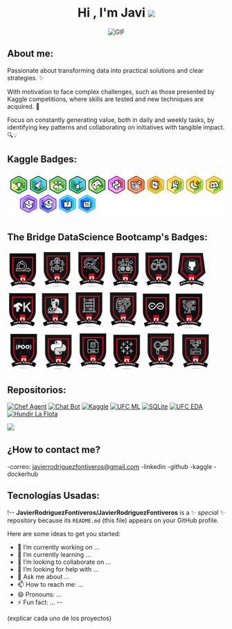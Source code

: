 <h1 align="center"><b>Hi , I'm Javi </b><img src="https://media.giphy.com/media/hvRJCLFzcasrR4ia7z/giphy.gif" width="35"></h1>  

<div style="text-align: center;">
  <a target="_blank">
    <img height="300" width="400" alt="GIF" src="https://media.giphy.com/media/SWoSkN6DxTszqIKEqv/giphy.gif">
  </a>
</div>



## About me:

Passionate about transforming data into practical solutions and clear strategies. ✨

With motivation to face complex challenges, such as those presented by Kaggle competitions, where skills are tested and new techniques are acquired. 🚀

Focus on constantly generating value, both in daily and weekly tasks, by identifying key patterns and collaborating on initiatives with tangible impact. 🔍💡




## Kaggle Badges:
![banner](Kaggle/badges.png)

## The Bridge DataScience Bootcamp's Badges:
![agile](TheBridge/agile.png)
![analyst](TheBridge/analyst.png)
![dt](TheBridge/datascientist.png)
![dp](TheBridge/deeplearning.png)
![eda](TheBridge/eda.png)
![git](TheBridge/github.png)
![keras](TheBridge/keras.png)
![ml](TheBridge/machinelearning.png)
![maths](TheBridge/maths.png)
![ml](TheBridge/ml.png)
![mlops](TheBridge/mlops.png)
![nlp](TheBridge/nlp.png)
![oop](TheBridge/oop.png)
![py](TheBridge/python.png)
![sql](TheBridge/sql.png)
![tableau](TheBridge/tableau.png)
![visual](TheBridge/visualization.png)
![wr](TheBridge/wrangling.png)

## Repositorios:

[![Chef Agent](https://img.shields.io/badge/Chef%20Agent-green?style=for-the-badge)](https://github.com/JavierRodriguezFontiveros/GEN_IA_CHEF_AGENT)
[![Chat Bot](https://img.shields.io/badge/Chat%20Bot-pink?style=for-the-badge)](https://github.com/JavierRodriguezFontiveros/FELGTBI_plus)
[![Kaggle](https://img.shields.io/badge/Kaggle-blue?style=for-the-badge)](https://github.com/JavierRodriguezFontiveros/kgl_competitions_ML)
[![UFC ML](https://img.shields.io/badge/UFC%20ML-red?style=for-the-badge)](https://github.com/JavierRodriguezFontiveros/UFC_ML)
[![SQLite](https://img.shields.io/badge/SQLite-brown?style=for-the-badge)](https://github.com/JavierRodriguezFontiveros/SQLite)
[![UFC EDA](https://img.shields.io/badge/UFC%20EDA-yellow?style=for-the-badge)](https://github.com/JavierRodriguezFontiveros/UFC_EDA)
[![Hundir La Flota](https://img.shields.io/badge/Hundir%20La%20Flota-orange?style=for-the-badge)](https://github.com/JavierRodriguezFontiveros/Hundir_La_Flota)


<img src="https://github-readme-stats.vercel.app/api/top-langs/?username=JavierRodriguezFontiveros&layout=compact">


## ¿How to contact me?
-correo: javierrodriguezfontiveros@gmail.com
-linkedin
-github
-kaggle
-dockerhub

## Tecnologías Usadas:

!--
**JavierRodriguezFontiveros/JavierRodriguezFontiveros** is a ✨ _special_ ✨ repository because its `README.md` (this file) appears on your GitHub profile.

Here are some ideas to get you started:

- 🔭 I’m currently working on ...
- 🌱 I’m currently learning ...
- 👯 I’m looking to collaborate on ...
- 🤔 I’m looking for help with ...
- 💬 Ask me about ...
- 📫 How to reach me: ...
- 😄 Pronouns: ...
- ⚡ Fun fact: ...
--

(explicar cada uno de los proyectos)
